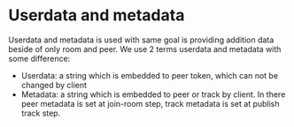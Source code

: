 # Userdata and metadata

Userdata and metadata is used with same goal is providing addition data beside of only room and peer. We use 2 terms userdata and metadata with some difference:

- Userdata: a string which is embedded to peer token, which can not be changed by client
- Metadata: a string which is embedded to peer or track by client. In there peer metadata is set at join-room step, track metadata is set at publish track step.
